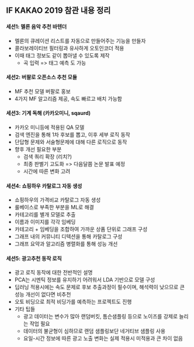 ## IF KAKAO 2019 참관 내용 정리

#### 세션1: 멜론 음악 추천 바텐더
- 멜론의 큐레이션 리스트를 자동으로 만들어주는 기능을 만들자
- 콜라보레이티브 필터링과 유사하게 오토인코더 적용
- 이때 태그 정보도 같이 뽑아낼 수 있도록 제작
  - 곡 입력 => 태그 예측 도 가능
  
  
#### 세션2: 버팔로 오픈소스 추천 모듈
- MF 추천 모델 버팔로 홍보
- 4가지 MF 알고리즘 제공, 속도 빠르고 배치 가능함


#### 세션3: 기계 독해 (카카오미니, sqaurd)
- 카카오 미니등에 적용된 QA 모델
- 검색 엔진을 통해 1차 후보를 뽑고, 이후 세부 로직 동작
- 단답형 문제와 서술형문제에 대해 다른 로직으로 동작
- 향후 개선 필요한 부분
  - 검색 쿼리 확장 (리치?)
  - 최종 판별기 고도화 => 다음달쯤 논문 발표 예정
  - 시간에 따른 변화 고려

#### 세션4: 쇼핑하우 카탈로그 자동 생성
- 쇼핑하우의 가격비교 카탈로그 자동 생성
- 룰베이스로 부족한 부분을 ML로 해결
- 카테고리를 별개 모델로 추출
- 이름과 이미지를 각각 임베딩
- 카테고리 + 임베딩을 조합하여 가까운 상품 단위로 그래프 구성
- 그래프 내의 커뮤니티 디텍션을 통해 카탈로그 구성
- 그래프 요약과 알고리즘 병렬화를 통해 성능 개선


#### 세션5: 광고추천 동작 로직
- 광고 로직 동작에 대한 전반적인 설명
- PCA는 시멘틱 정보를 유지하기 어려워서 LDA 기반으로 모델 구성
- 딥러닝 적용시에는 속도 문제로 후보 추출과정이 필수이며, 해석력이 낮으므로 큰 성능 개선이 없다면 비추천
- 오토 비딩으로 최적 비딩가를 예측하는 프로젝트도 진행
- 기타 팁들
  - 광고 데이터는 변수가 많아 랜덤버킷, 톰슨샘플링 등으로 노이즈를 강제로 늘리는 작업 필요
  - 데이터의 불균형이 심하므로 랜덤 샘플링보단 네거티브 샘플링 사용
  - 요일-시간 정보에 따른 광고 노출 변화는 실제 적용시 미적용과 큰 차이 없음
